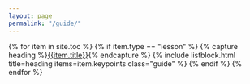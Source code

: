 ```yaml
---
layout: page
permalink: "/guide/"
---
```

{% for item in site.toc %}
{% if item.type == "lesson" %}
{% capture heading %}<a href="..{{item.permalink}}">{{item.title}}</a>{% endcapture %}
{% include listblock.html title=heading items=item.keypoints class="guide" %}
{% endif %}
{% endfor %}

